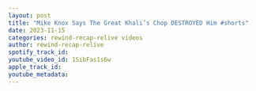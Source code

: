 ```yaml
---
layout: post
title: "Mike Knox Says The Great Khali’s Chop DESTROYED Him #shorts"
date: 2023-11-15
categories: rewind-recap-relive videos
author: rewind-recap-relive
spotify_track_id: 
youtube_video_id: 1SibFas1s6w
apple_track_id: 
youtube_metadata: 
---
```

